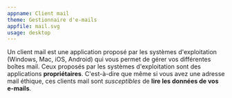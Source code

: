 ```yaml
---
appname: Client mail
theme: Gestionnaire d'e-mails
appfile: mail.svg
usage: desktop
---
```


Un client mail est une application proposé par les systèmes d'exploitation (Windows, Mac, iOS, Android) qui vous permet de gérer vos différentes boîtes mail. Ceux proposés par les systèmes d'exploitation sont des applications **propriétaires**. C'est-à-dire que même si vous avez une adresse mail éthique, ces clients mail sont _susceptibles_ de **lire les données de vos e-mails**.
